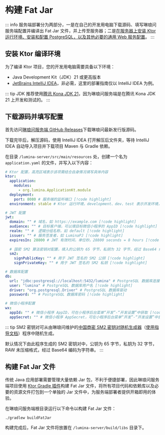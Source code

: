 # 构建 Fat Jar <Badge type="tip" text="尚未完成" />

::: info
服务端部署分为两部分，一是在自己的开发用电脑下载源码、填写琳琅问服务端配置并编译出 Fat Jar 文件，并上传至服务器；二是[在服务器上安装 Ktor 运行环境、安装和配置 PostgreSQL，以及其他必要的通用 Web 服务配置](./server-deploy.md)。
:::

## 安装 Ktor 编译环境

为了编译 Ktor 项目，您的开发用电脑需要具备以下环境：

- Java Development Kit（JDK）21 或更高版本
- [JetBrains IntelliJ IDEA](https://www.jetbrains.com/idea/)，非必需，这里的部署指南仅以 IntelliJ IDEA 为例。

::: tip
JDK 推荐使用[腾讯 Kona JDK 21](https://github.com/Tencent/TencentKona-21)，因为琳琅问服务端是在腾讯 Kona JDK 21 上开发和测试的。
:::

## 下载源码并填写配置

首先访问[琳琅问服务端 GitHub Releases](https://github.com/LuminaPJ/lumina-server/releases)下载琳琅问最新发行版源码。

下载完毕后，解压源码，使用 IntelliJ IDEA 打开解压后文件夹，等待 IntelliJ IDEA 自动导入项目并下载项目 Maven 与 Gradle 依赖。

在目录 `/lumina-server/src/main/resources` 处，创建一个名为 `application.yaml` 的文件，并写入以下内容：

```Yaml
# Ktor 配置，高亮区域表示该项需结合自身情况填写具体内容
ktor:
  application:
    modules:
      - org.lumina.ApplicationKt.module
  deployment:
    port: 8080 # 服务端的监听端口 [!code highlight]
  environment: stable # Ktor 运行环境，development、dev、test 表示开发环境，其他任意值表示生产环境 [!code highlight]

# JWT 配置
jwt:
  domain: "" # 域名，如 https://example.com [!code highlight]
  audience: "" # 目标客户端，可以填目标微信小程序的 AppID [!code highlight]
  realm: "" #  逻辑分组名称，如 default [!code highlight]
  issuer: "" # 服务签发者，如 LuminaPJ [!code highlight]
  expiresIn: 28800 # JWT 有效时间，单位秒。28800 seconds = 8 hours [!code highlight]
  
  # 国密 SM2 算法密钥对配置，填入的公钥为 65 字节，私钥为 32 字节，经过 Base64 编码为字符串
  sm2:
    signPublicKey: "" # 用于 JWT 签名的 SM2 公钥 [!code highlight]
    signPrivateKey: "" # 用于 JWT 签名的 SM2 私钥 [!code highlight]

# 数据库配置
db:
  url: "jdbc:postgresql://localhost:5432/lumina" # PostgreSQL 数据库连接地址 [!code highlight]
  user: "lumina" # PostgreSQL 数据库用户名 [!code highlight]
  driver: "org.postgresql.Driver" # PostgreSQL 数据库驱动
  password: "" # PostgreSQL 数据库密码 [!code highlight]

# 微信小程序配置
wx:
  appId: "" # 微信小程序 AppID，可在小程序后台菜单“开发”-“开发设置”中获取 [!code highlight]
  appSecret: "" # 微信小程序 AppSecret，可在小程序后台菜单“开发”-“开发设置”中获取 [!code highlight]
```

::: tip
SM2 密钥对可从由琳琅问维护的[中国商密 SM2 密钥对随机生成器](https://github.com/LuminaPJ/sm2-key-generator)（[使用指导文档](/deploy/sm2-key-gen-guide.md)）程序中随机生成。

默认情况下由此程序生成的 SM2 密钥对中，公钥为 65 字节，私钥为 32 字节，RAW 未压缩格式，经过 Base64 编码为字符串。
:::

## 构建 Fat Jar 文件

传统 Java 应用部署需要管理大量依赖 Jar 包，不利于便捷部署，因此琳琅问服务端项目使用 [Ktor Gradle 插件](https://ktor.io/docs/server-fatjar.html)构建 Fat Jar 文件，将所有项目代码和依赖库以及必要的资源文件打包到一个单独的 Jar 文件中，为服务端部署者提供开箱即用的体验。

在琳琅问服务端根目录运行以下命令以构建 Fat Jar 文件：

```Shell
./gradlew buildFatJar
```

构建完成后，Fat Jar 文件将放置在 `/lumina-server/build/libs` 目录下。
